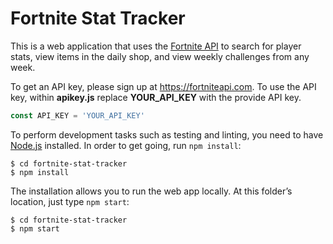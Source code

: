 # Fortnite Stat Tracker

This is a web application that uses the [Fortnite API](https://fortniteapi.com/) to search for player stats, view items in the daily shop, and view weekly challenges from any week.

To get an API key, please sign up at https://fortniteapi.com. To use the API key, within **apikey.js** replace **YOUR_API_KEY** with the provide API key.
```Javascript
const API_KEY = 'YOUR_API_KEY'
```
To perform development tasks such as testing and linting, you need to have [Node.js](https://nodejs.org) installed. In order to get going, run `npm install`:

    $ cd fortnite-stat-tracker
    $ npm install

The installation allows you to run the web app locally. At this folder’s location, just type `npm start`:

    $ cd fortnite-stat-tracker
    $ npm start
